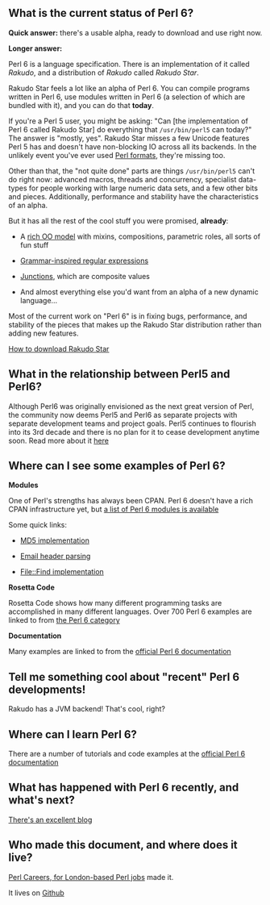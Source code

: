 What is the current status of Perl 6?
-------------------------------------

__Quick answer:__ there's a usable alpha, ready to download and use right now.

__Longer answer:__

Perl 6 is a language specification. There is an implementation of it called _Rakudo_,
and a distribution of _Rakudo_ called _Rakudo Star_.

Rakudo Star feels a lot like an alpha of Perl 6. You can compile programs written
in Perl 6, use modules written in Perl 6 (a selection of which are bundled with it),
and you can do that __today__.

If you're a Perl 5 user, you might be asking: "Can [the implementation of Perl 6 called
Rakudo Star] do everything that `/usr/bin/perl5` can today?" The answer is "mostly, yes".
Rakudo Star misses a few Unicode features Perl 5 has and doesn't have non-blocking IO
across all its backends. In the unlikely event you've ever used
[Perl formats](http://perldoc.perl.org/perlform.html), they're missing too.

Other than that, the "not quite done" parts are things `/usr/bin/perl5` can't do right now:
advanced macros, threads and concurrency, specialist data-types for people working with
large numeric data sets, and a few other bits and pieces. Additionally, performance and
stability have the characteristics of an alpha.

But it has all the rest of the cool stuff you were promised, __already__:

 * A [rich OO model](http://perlcabal.org/syn/S12.html#Classes)
   with mixins, compositions, parametric roles, all sorts of fun stuff

 * [Grammar-inspired regular expressions](http://en.wikipedia.org/wiki/Perl_6_rules)

 * [Junctions](http://en.wikipedia.org/wiki/Perl_6#Junctions), which are composite values

 * And almost everything else you'd want from an alpha of a new dynamic language...

Most of the current work on "Perl 6" is in fixing bugs, performance, and stability of
the pieces that makes up the Rakudo Star distribution rather than adding new features.

[How to download Rakudo Star](http://rakudo.org/how-to-get-rakudo/)


What in the relationship between Perl5 and Perl6?
-------------------------------------------------

Although Perl6 was originally envisioned as the next great version of Perl, the community now deems Perl5 and Perl6 as separate projects with separate development teams and project goals. Perl5 continues to flourish into its 3rd decade and there is no plan for it to cease development anytime soon. Read more about it [here](http://perl-begin.org/learn/perl6/)


Where can I see some examples of Perl 6?
----------------------------------------

__Modules__

One of Perl's strengths has always been CPAN. Perl 6 doesn't have a rich CPAN
infrastructure yet, but [a list of Perl 6 modules is available](http://modules.perl6.org/)

Some quick links:

  * [MD5 implementation](https://github.com/cosimo/perl6-digest-md5/blob/master/lib/Digest/MD5.pm)

  * [Email header parsing](https://github.com/retupmoca/p6-Email-Simple/blob/master/lib/Email/Simple/Header.pm6)

  * [File::Find implementation](https://github.com/tadzik/File-Find/blob/master/lib/File/Find.pm)

__Rosetta Code__

Rosetta Code shows how many different programming tasks are accomplished in many different
languages. Over 700 Perl 6 examples are linked to from
[the Perl 6 category](http://rosettacode.org/wiki/Category:Perl_6)

__Documentation__

Many examples are linked to from the [official Perl 6 documentation](http://perl6.org/documentation/)

Tell me something cool about "recent" Perl 6 developments!
----------------------------------------------------------

Rakudo has a JVM backend! That's cool, right?

Where can I learn Perl 6?
-------------------------

There are a number of tutorials and code examples at the
[official Perl 6 documentation](http://perl6.org/documentation/)

What has happened with Perl 6 recently, and what's next?
--------------------------------------------------------

[There's an excellent blog](http://p6weekly.wordpress.com/)

Who made this document, and where does it live?
-----------------------------------------------

[Perl Careers, for London-based Perl jobs](http://perl.careers/) made it.

It lives on [Github](https://github.com/sheriff/perl6status/)
